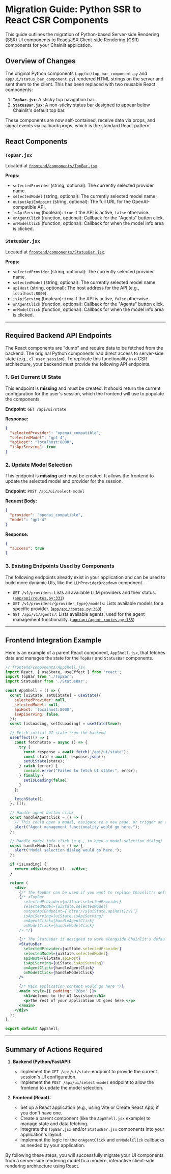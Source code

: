 # Migration Guide: Python SSR to React CSR Components

This guide outlines the migration of Python-based Server-side Rendering (SSR) UI components to React/JSX Client-side Rendering (CSR) components for your Chainlit application.

## Overview of Changes

The original Python components (`app/ui/top_bar_component.py` and `app/ui/status_bar_component.py`) rendered HTML strings on the server and sent them to the client. This has been replaced with two reusable React components:

1.  **`TopBar.jsx`**: A sticky top navigation bar.
2.  **`StatusBar.jsx`**: A non-sticky status bar designed to appear below Chainlit's default top bar.

These components are now self-contained, receive data via props, and signal events via callback props, which is the standard React pattern.

## React Components

### `TopBar.jsx`

Located at [`frontend/components/TopBar.jsx`](frontend/components/TopBar.jsx).

**Props:**
-   `selectedProvider` (string, optional): The currently selected provider name.
-   `selectedModel` (string, optional): The currently selected model name.
-   `outputApiEndpoint` (string, optional): The full URL for the OpenAI-compatible API.
-   `isApiServing` (boolean): `true` if the API is active, `false` otherwise.
-   `onAgentClick` (function, optional): Callback for the "Agents" button click.
-   `onModelClick` (function, optional): Callback for when the model info area is clicked.

### `StatusBar.jsx`

Located at [`frontend/components/StatusBar.jsx`](frontend/components/StatusBar.jsx).

**Props:**
-   `selectedProvider` (string, optional): The currently selected provider name.
-   `selectedModel` (string, optional): The currently selected model name.
-   `apiHost` (string, optional): The host address for the API (e.g., `localhost:8000`).
-   `isApiServing` (boolean): `true` if the API is active, `false` otherwise.
-   `onAgentClick` (function, optional): Callback for the "Agents" button click.
-   `onModelClick` (function, optional): Callback for when the model info area is clicked.

---

## Required Backend API Endpoints

The React components are "dumb" and require data to be fetched from the backend. The original Python components had direct access to server-side state (e.g., `cl.user_session`). To replicate this functionality in a CSR architecture, your backend must provide the following API endpoints.

### 1. Get Current UI State

This endpoint is **missing** and must be created. It should return the current configuration for the user's session, which the frontend will use to populate the components.

**Endpoint:** `GET /api/ui/state`

**Response:**
```json
{
  "selectedProvider": "openai_compatible",
  "selectedModel": "gpt-4",
  "apiHost": "localhost:8000",
  "isApiServing": true
}
```

### 2. Update Model Selection

This endpoint is **missing** and must be created. It allows the frontend to update the selected model and provider for the session.

**Endpoint:** `POST /api/ui/select-model`

**Request Body:**
```json
{
  "provider": "openai_compatible",
  "model": "gpt-4"
}
```

**Response:**
```json
{
  "success": true
}
```

### 3. Existing Endpoints Used by Components

The following endpoints already exist in your application and can be used to build more dynamic UIs, like the `LLMProviderDropdown` component.

-   `GET /v1/providers`: Lists all available LLM providers and their status. ([`app/api/routes.py:331`](app/api/routes.py:331))
-   `GET /v1/providers/{provider_type}/models`: Lists available models for a specific provider. ([`app/api/routes.py:363`](app/api/routes.py:363))
-   `GET /api/v1/agents/`: Lists available agents, used for the agent management functionality. ([`app/api/agent_routes.py:155`](app/api/agent_routes.py:155))

---

## Frontend Integration Example

Here is an example of a parent React component, `AppShell.jsx`, that fetches data and manages the state for the `TopBar` and `StatusBar` components.

```jsx
// frontend/components/AppShell.jsx
import React, { useState, useEffect } from 'react';
import TopBar from './TopBar';
import StatusBar from './StatusBar';

const AppShell = () => {
  const [uiState, setUiState] = useState({
    selectedProvider: null,
    selectedModel: null,
    apiHost: 'localhost:8000',
    isApiServing: false,
  });
  const [isLoading, setIsLoading] = useState(true);

  // Fetch initial UI state from the backend
  useEffect(() => {
    const fetchState = async () => {
      try {
        const response = await fetch('/api/ui/state');
        const state = await response.json();
        setUiState(state);
      } catch (error) {
        console.error("Failed to fetch UI state:", error);
      } finally {
        setIsLoading(false);
      }
    };

    fetchState();
  }, []);

  // Handle agent button click
  const handleAgentClick = () => {
    // This could open a modal, navigate to a new page, or trigger an action
    alert("Agent management functionality would go here.");
  };

  // Handle model info click (e.g., to open a model selection dialog)
  const handleModelClick = () => {
    alert("Model selection dialog would go here.");
  };

  if (isLoading) {
    return <div>Loading UI...</div>;
  }

  return (
    <div>
      {/* The TopBar can be used if you want to replace Chainlit's default top bar */}
      {/* <TopBar
        selectedProvider={uiState.selectedProvider}
        selectedModel={uiState.selectedModel}
        outputApiEndpoint={`http://${uiState.apiHost}/v1`}
        isApiServing={uiState.isApiServing}
        onAgentClick={handleAgentClick}
        onModelClick={handleModelClick}
      /> */}

      {/* The StatusBar is designed to work alongside Chainlit's default top bar */}
      <StatusBar
        selectedProvider={uiState.selectedProvider}
        selectedModel={uiState.selectedModel}
        apiHost={uiState.apiHost}
        isApiServing={uiState.isApiServing}
        onAgentClick={handleAgentClick}
        onModelClick={handleModelClick}
      />

      {/* Main application content would go here */}
      <main style={{ padding: '20px' }}>
        <h1>Welcome to the AI Assistant</h1>
        <p>The rest of your application UI goes here.</p>
      </main>
    </div>
  );
};

export default AppShell;
```

---

## Summary of Actions Required

1.  **Backend (Python/FastAPI):**
    -   Implement the `GET /api/ui/state` endpoint to provide the current session's UI configuration.
    -   Implement the `POST /api/ui/select-model` endpoint to allow the frontend to update the model selection.

2.  **Frontend (React):**
    -   Set up a React application (e.g., using Vite or Create React App) if you don't have one.
    -   Create a parent component (like the `AppShell.jsx` example) to manage state and data fetching.
    -   Integrate the `TopBar.jsx` and/or `StatusBar.jsx` components into your application's layout.
    -   Implement the logic for the `onAgentClick` and `onModelClick` callbacks as needed by your application.

By following these steps, you will successfully migrate your UI components from a server-side rendering model to a modern, interactive client-side rendering architecture using React.